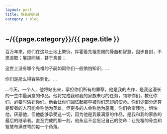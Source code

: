 ```yaml
---
layout: post
title: 族长的训诫
category : blog
---
```


<h2>~/{{page.category}}/{{ page.title }}</h2>


百万年来，你们在这块土地上繁衍，挥霍着先祖恩赐的骨血和智慧，固步自封，不思进取；屠掠同族，甚于禽兽；

这世上没有哪个先祖的子嗣如同你们一般惧怕知识，...

你们是那么得容易驯化，...

...今天，一个人，他将站出来，承担你们所有的罪孽，他是我的杰作，是我这漫长的一生中最满意的作品。他将完成我和我的家族未尽的任务，领导你们，教化你们，必要时惩罚你们。他会让你们回忆起那早被你们忘却的使命。你们少部分还算是智者的人可能会称他为英雄，但更多的人会称他为恶魔，你们会崇拜他，惧怕他，厌恶他，但他能够承受这一切，因为他是我最满意的作品，是我和我的家族的最后的继承者。直至完成的那一刻，他永远不会忘记自己的使命：让先祖的骨血和智慧布满苍穹的每一个角落。
